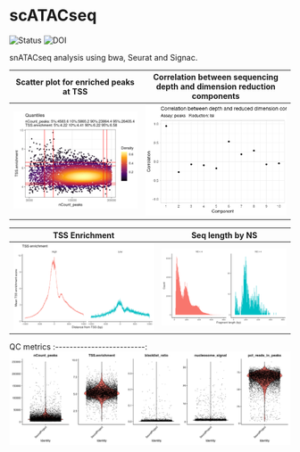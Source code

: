 # scATACseq

![Status](https://img.shields.io/badge/status-alpha-red)
![DOI](https://img.shields.io/badge/DOI-in__progress-blue)

snATACseq analysis using bwa, Seurat and Signac.

Scatter plot for enriched peaks at TSS      | Correlation between sequencing depth and dimension reduction components   
:-------------------------:|:-------------------------:
![](https://github.com/hasanwraeth/scATAC/blob/main/Rplot01.png)  |  ![](https://github.com/hasanwraeth/scATAC/blob/main/Rplot.png)

TSS Enrichment      | Seq length by NS   
:-------------------------:|:-------------------------:
![](https://github.com/hasanwraeth/scATAC/blob/main/unnamed-chunk-12-1.png)  |  ![](https://github.com/hasanwraeth/scATAC/blob/main/unnamed-chunk-13-1.png)

QC metrics 
:-------------------------:
![](https://github.com/hasanwraeth/scATAC/blob/main/unnamed-chunk-14-1.png)
